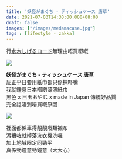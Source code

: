```yaml
---
title: '妖怪がまぐち - ティッシュケース 唐草'
date: 2021-07-03T14:30:00.000+08:00
draft: false
images: ["/images/medamacase.jpg"]
tags : [lifestyle - zakka]
---
```


行[水木しげるロード](https://hidie.net/tottori7h/)無理由唔買嘢嘅  

![](/images/medamacase.jpg)

**妖怪がまぐち - ティッシュケース 唐草**  
反正平日要用紙巾都只係抹吓嘴    
我就鍾意日本嗰啲薄薄紙巾  
黑色 x 目玉おやじ x made in Japan 傳統好品質  
完全諗唔到唔買嘅原因  

![](/images/medamacase1.jpg)

裡面都係車得靚靚嘅類襯布  
污糟咗就掉落洗衣機洗囉  
加上地域限定同勁平  
真係勁鐘意勁鐘意（大大心）
